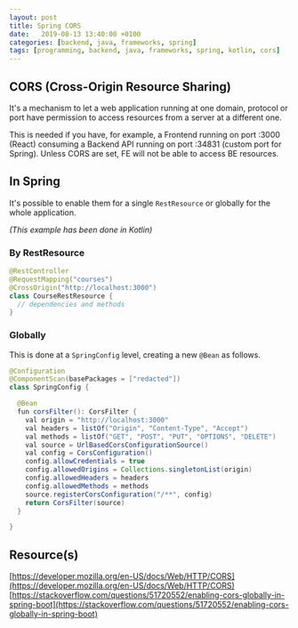 ```yaml
---
layout: post
title: Spring CORS
date:   2019-08-13 13:40:00 +0100
categories: [backend, java, frameworks, spring]
tags: [programming, backend, java, frameworks, spring, kotlin, cors]
---
```

## CORS (Cross-Origin Resource Sharing)
It's a mechanism to let a web application running at one domain, protocol or port have permission to access resources from a server at a different one.  

This is needed if you have, for example, a Frontend running on port :3000 (React) consuming a Backend API running on port :34831 (custom port for Spring). Unless CORS are set, FE will not be able to access BE resources.

## In Spring  
It's possible to enable them for a single `RestResource` or globally for the whole application.  

_(This example has been done in Kotlin)_

### By RestResource  
~~~ java
@RestController
@RequestMapping("courses")
@CrossOrigin("http://localhost:3000")
class CourseRestResource {
  // dependencies and methods
}
~~~

<!--more-->

### Globally  
This is done at a `SpringConfig` level, creating a new `@Bean` as follows.

~~~ java
@Configuration
@ComponentScan(basePackages = ["redacted"])
class SpringConfig {

  @Bean
  fun corsFilter(): CorsFilter {
    val origin = "http://localhost:3000"
    val headers = listOf("Origin", "Content-Type", "Accept")
    val methods = listOf("GET", "POST", "PUT", "OPTIONS", "DELETE")
    val source = UrlBasedCorsConfigurationSource()
    val config = CorsConfiguration()
    config.allowCredentials = true
    config.allowedOrigins = Collections.singletonList(origin)
    config.allowedHeaders = headers
    config.allowedMethods = methods
    source.registerCorsConfiguration("/**", config)
    return CorsFilter(source)
  }

}
~~~

## Resource(s)
[https://developer.mozilla.org/en-US/docs/Web/HTTP/CORS](https://developer.mozilla.org/en-US/docs/Web/HTTP/CORS)  
[https://stackoverflow.com/questions/51720552/enabling-cors-globally-in-spring-boot](https://stackoverflow.com/questions/51720552/enabling-cors-globally-in-spring-boot)
